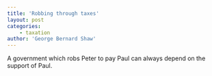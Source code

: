 ```yaml
---
title: 'Robbing through taxes'
layout: post
categories:
    - taxation
author: 'George Bernard Shaw'
---
```


A government which robs Peter to pay Paul can always depend on the support of Paul.